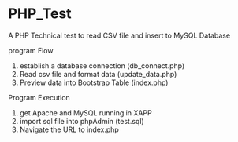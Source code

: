 # PHP_Test

A PHP Technical test to read CSV file and insert to MySQL Database

program Flow
1) establish a database connection (db_connect.php)
2) Read csv file and format data (update_data.php)
3) Preview data into Bootstrap Table (index.php)



Program Execution
1) get Apache and MySQL running in XAPP
2) import sql file into phpAdmin (test.sql)
3) Navigate the URL to index.php
